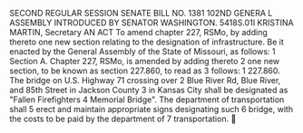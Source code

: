 SECOND REGULAR SESSION
SENATE BILL NO. 1381
102ND GENERA L ASSEMBLY
INTRODUCED BY SENATOR WASHINGTON.
5418S.01I KRISTINA MARTIN, Secretary
AN ACT
To amend chapter 227, RSMo, by adding thereto one new section relating to the designation of
infrastructure.
Be it enacted by the General Assembly of the State of Missouri, as follows:
1 Section A. Chapter 227, RSMo, is amended by adding thereto
2 one new section, to be known as section 227.860, to read as
3 follows:
1 227.860. The bridge on U.S. Highway 71 crossing over
2 Blue River Rd, Blue River, and 85th Street in Jackson County
3 in Kansas City shall be designated as "Fallen Firefighters
4 Memorial Bridge". The department of transportation shall
5 erect and maintain appropriate signs designating such
6 bridge, with the costs to be paid by the department of
7 transportation.
